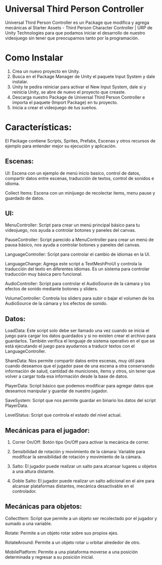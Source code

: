 # Universal Third Person Controller
Universal Third Person Controller es un Package que modifica y agrega mecánicas al Starter Assets - Third Person Character Controller | URP de Unity Technologies para que podamos iniciar el desarrollo de nuestro videojuego sin tener que preocuparnos tanto por la programación.





# Como Instalar
1. Crea un nuevo proyecto en Unity.
2. Busca en el Package Manager de Unity el paquete Input System y dale instalar.
3. Unity te pedira reiniciar para activar el New Input System, dale si y reinicia Unity, se abre de nuevo el proyecto que creaste.
4. Descarga nuestro Package de Universal Third Person Controller e importa el paquete (Import Package) en tu proyecto.
5. Inicia a crear el videojuego de tus sueños.





# Características:
El Package contiene Scripts, Sprites, Prefabs, Escenas y otros recursos de ejemplo para entender mejor su ejecución y aplicación.

## Escenas:
UI: Escena con un ejemplo de menú inicio basico, control de datos,  compartir datos entre escenas, traducción de textos, control de sonidos e idioma.

Collect Items: Escena con un minijuego de recolectar items, menu pause y guardado de datos.

## UI:
MenuController: Script para crear un menú principal básico para tu videojuego, nos ayuda a controlar botones y paneles del canvas. 

PauseController: Script parecido a MenuController para crear un menú de pausa básico, nos ayuda a controlar botones y paneles del canvas.

LanguageController: Script para controlar el cambio de idiomas en la UI.

LanguageChange: Agrega este script a TextMeshProUI y controla la traducción del texto en diferentes idiomas. Es un sistema para controlar traducción muy básica pero funcional.

AudioController: Script para controlar el AudioSource de la cámara y los efectos de sonido mediante botones y sliders.

VolumeController: Controla los sliders para subir o bajar el volumen de los AudioSource de la cámara y los efectos de sonido.





## Datos:

LoadData: Este script solo debe ser llamado una vez cuando se inicia el juego para cargar los datos guardados y si no existen crear el archivo para guardarlos. También verifica el lenguaje de sistema operativo en el que se está ejecutando el juego para ayudarnos a traducir textos con el LanguageController.

ShareData: Nos permite compartir datos entre escenas, muy útil para cuando deseamos que el jugador pase de una escena a otra conservando información de salud, cantidad de municiones, ítems y otros, sin tener que volver a cargar toda esa información desde la base de datos.

PlayerData: Script básico que podemos modificar para agregar datos que deseamos manipular y guardar de nuestro jugador.

SaveSystem: Script que nos permite guardar en binario los datos del script PlayerData.

LevelStatus: Script que controla el estado del nivel actual.





## Mecánicas para el jugador:

1. Correr On/Off: Botón tipo On/Off para activar la mecánica de correr.

2. Sensibilidad de rotación y movimiento de la cámara: Variable para modificar la sensibilidad de rotación y movimiento de la cámara.

3. Salto: El jugador puede realizar un salto para alcansar lugares u objetos a una altura distante.
   
4. Doble Salto: El jugador puede realizar un salto adicional en el aire para alcansar plataformas distantes, mecánica desactivable en el controlador.

   





## Mecánicas para objetos:

CollectItem: Script que permite a un objeto ser recolectado por el jugador y sumado a una variable.

Rotate: Permite a un objeto rotar sobre sus propios ejes.

RotateAround: Permite a un objeto rotar u orbitar alrededor de otro.

MobilePlatform: Permite a una plataforma moverse a una posición determinada y regresar a su posición inicial.



